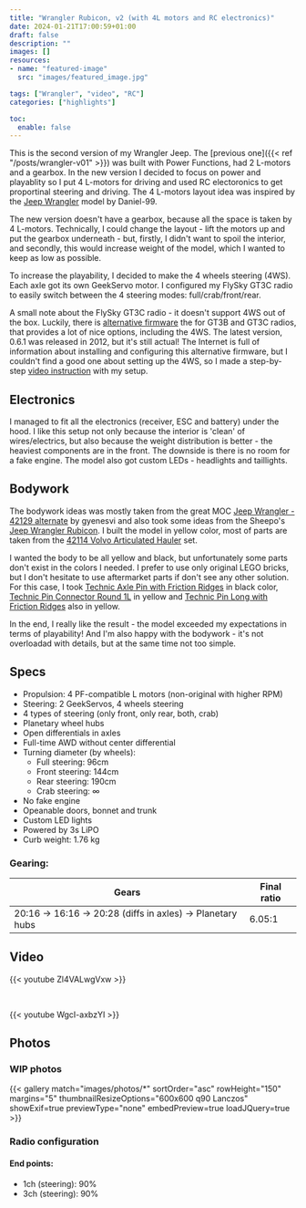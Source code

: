 ```yaml
---
title: "Wrangler Rubicon, v2 (with 4L motors and RC electronics)"
date: 2024-01-21T17:00:59+01:00
draft: false
description: ""
images: []
resources:
- name: "featured-image"
  src: "images/featured_image.jpg"

tags: ["Wrangler", "video", "RC"]
categories: ["highlights"]

toc:
  enable: false
---
```


This is the second version of my Wrangler Jeep. The [previous one]({{< ref "/posts/wrangler-v01" >}}) was built with Power Functions, had 2&nbsp;L-motors and a gearbox. In the new version I decided to focus on power and playablity so I put 4&nbsp;L-motors for driving and used RC electoronics to get proportinal steering and driving. The 4&nbsp;L-motors layout idea was inspired by the [Jeep Wrangler](https://www.eurobricks.com/forum/index.php?/forums/topic/188469-moc-jeep-wrangler/&tab=comments#comment-3471625) model by Daniel-99.

<!--more-->

The new version doesn't have a gearbox, because all the space is taken by 4&nbsp;L-motors. Technically, I could change the layout - lift the motors up and put the gearbox underneath - but, firstly, I didn't want to spoil the interior, and secondly, this would increase weight of the model, which I wanted to keep as low as possible.

To increase the playability, I decided to make the 4 wheels steering (4WS). Each axle got its own GeekServo motor. I configured my FlySky GT3C radio to easily switch between the 4 steering modes: full/crab/front/rear. 

A small note about the FlySky GT3C radio - it doesn't support 4WS out of the box. Luckily, there is [alternative firmware](https://github.com/semerad/gt3b/blob/master/Releases/MANUAL-0.6.1.txt) the for GT3B and GT3C radios, that provides a lot of nice options, including the 4WS. The latest version, 0.6.1 was released in 2012, but it's still actual! The Internet is full of information about installing and configuring this alternative firmware, but I couldn't find a good one about setting up the 4WS, so I made a step-by-step [video instruction](https://www.youtube.com/watch?v=Xcxo5ueoPmU) with my setup. 

## Electronics

I managed to fit all the electronics (receiver, ESC and battery) under the hood. I like this setup not only because the interior is 'clean' of wires/electrics, but also because the weight distribution is better - the heaviest components are in the front. The downside is there is no room for a fake engine.
The model also got custom LEDs - headlights and taillights.

## Bodywork

The bodywork ideas was mostly taken from the great MOC [Jeep Wrangler - 42129 alternate](https://www.eurobricks.com/forum/index.php?/forums/topic/188452-moc-rc-jeep-wrangler-42129-alternate) by gyenesvi and also took some ideas from the Sheepo's [Jeep Wrangler Rubicon](https://www.eurobricks.com/forum/index.php?/forums/topic/136712-moc-jeep-wrangler-rubicon-jk/). I built the model in yellow color, most of parts are taken from the [42114 Volvo Articulated Hauler](https://rebrickable.com/sets/42114-1/6x6-volvo-articulated-hauler/) set. 

I wanted the body to be all yellow and black, but unfortunately some parts don't exist in the colors I needed. I prefer to use only original LEGO bricks, but I don't hesitate to use aftermarket parts if don't see any other solution. For this case, I took [Technic Axle Pin with Friction Ridges](https://rebrickable.com/parts/43093/technic-axle-pin-with-friction-ridges-lengthwise/) in black color, [Technic Pin Connector Round 1L](https://rebrickable.com/parts/18654/technic-pin-connector-round-1l-beam/) in yellow and [Technic Pin Long with Friction Ridges](https://rebrickable.com/parts/32054/technic-pin-long-with-friction-ridges-lengthwise-and-stop-bush-3-lateral-holes-big-pin-hole/) also in yellow.

In the end, I really like the result - the model exceeded my expectations in terms of playability! And I'm also happy with the bodywork - it's not overloadad with details, but at the same time not too simple.

## Specs
* Propulsion: 4 PF-compatible L motors (non-original with higher RPM)
* Steering: 2 GeekServos, 4 wheels steering
* 4 types of steering (only front, only rear, both, crab)
* Planetary wheel hubs
* Open differentials in axles
* Full-time AWD without center differential
* Turning diameter (by wheels): 
  * Full steering: 96cm
  * Front steering: 144cm
  * Rear steering: 190cm
  * Crab steering:  ∞     
* No fake engine
* Opeanable doors, bonnet and trunk
* Custom LED lights
* Powered by 3s LiPO
* Curb weight: 1.76 kg

### Gearing: 

| Gears | Final ratio |
|----|-------|
| 20:16 -> 16:16 -> 20:28 (diffs in axles) -> Planetary hubs | 6.05:1 |

## Video 
{{< youtube Zl4VALwgVxw >}}

</br>

{{< youtube WgcI-axbzYI >}}

## Photos

### WIP photos

{{< gallery match="images/photos/*" sortOrder="asc" rowHeight="150" margins="5" thumbnailResizeOptions="600x600 q90 Lanczos" showExif=true previewType="none" embedPreview=true loadJQuery=true >}}

### Radio configuration

#### End points:
* 1ch (steering): 90%
* 3ch (steering): 90%

